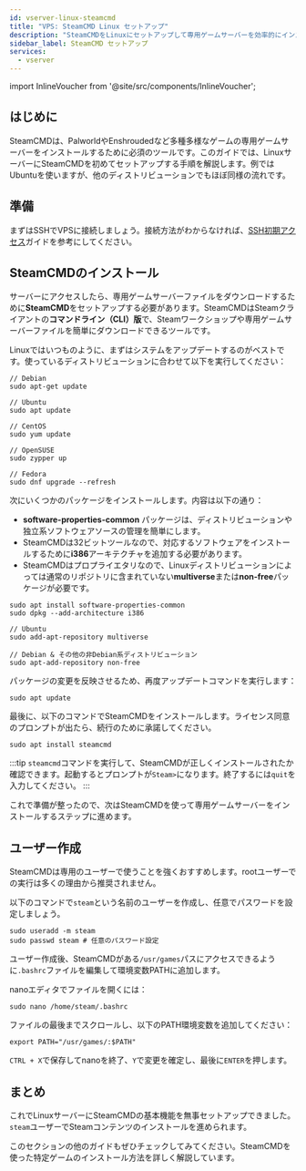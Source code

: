 ```yaml
---
id: vserver-linux-steamcmd
title: "VPS: SteamCMD Linux セットアップ"
description: "SteamCMDをLinuxにセットアップして専用ゲームサーバーを効率的にインストールし、サーバー管理を最適化する方法をチェック → 今すぐ詳しく見る"
sidebar_label: SteamCMD セットアップ
services:
  - vserver
---
```


import InlineVoucher from '@site/src/components/InlineVoucher';

## はじめに
SteamCMDは、PalworldやEnshroudedなど多種多様なゲームの専用ゲームサーバーをインストールするために必須のツールです。このガイドでは、LinuxサーバーにSteamCMDを初めてセットアップする手順を解説します。例ではUbuntuを使いますが、他のディストリビューションでもほぼ同様の流れです。

<InlineVoucher />

## 準備

まずはSSHでVPSに接続しましょう。接続方法がわからなければ、[SSH初期アクセス](vserver-linux-ssh.md)ガイドを参考にしてください。

## SteamCMDのインストール

サーバーにアクセスしたら、専用ゲームサーバーファイルをダウンロードするために**SteamCMD**をセットアップする必要があります。SteamCMDはSteamクライアントの**コマンドライン（CLI）版**で、Steamワークショップや専用ゲームサーバーファイルを簡単にダウンロードできるツールです。

Linuxではいつものように、まずはシステムをアップデートするのがベストです。使っているディストリビューションに合わせて以下を実行してください：
```
// Debian
sudo apt-get update

// Ubuntu
sudo apt update

// CentOS
sudo yum update

// OpenSUSE
sudo zypper up

// Fedora
sudo dnf upgrade --refresh
```

次にいくつかのパッケージをインストールします。内容は以下の通り：

- **software-properties-common** パッケージは、ディストリビューションや独立系ソフトウェアソースの管理を簡単にします。
- SteamCMDは32ビットツールなので、対応するソフトウェアをインストールするために**i386**アーキテクチャを追加する必要があります。
- SteamCMDはプロプライエタリなので、Linuxディストリビューションによっては通常のリポジトリに含まれていない**multiverse**または**non-free**パッケージが必要です。

```
sudo apt install software-properties-common
sudo dpkg --add-architecture i386

// Ubuntu
sudo add-apt-repository multiverse

// Debian & その他の非Debian系ディストリビューション
sudo apt-add-repository non-free
```

パッケージの変更を反映させるため、再度アップデートコマンドを実行します：
```
sudo apt update
```

最後に、以下のコマンドでSteamCMDをインストールします。ライセンス同意のプロンプトが出たら、続行のために承諾してください。
```
sudo apt install steamcmd
```

:::tip
`steamcmd`コマンドを実行して、SteamCMDが正しくインストールされたか確認できます。起動するとプロンプトが`Steam>`になります。終了するには`quit`を入力してください。
:::

これで準備が整ったので、次はSteamCMDを使って専用ゲームサーバーをインストールするステップに進めます。

## ユーザー作成

SteamCMDは専用のユーザーで使うことを強くおすすめします。rootユーザーでの実行は多くの理由から推奨されません。

以下のコマンドで`steam`という名前のユーザーを作成し、任意でパスワードを設定しましょう。

```
sudo useradd -m steam
sudo passwd steam # 任意のパスワード設定
```

ユーザー作成後、SteamCMDがある`/usr/games`パスにアクセスできるように`.bashrc`ファイルを編集して環境変数PATHに追加します。

nanoエディタでファイルを開くには：
```
sudo nano /home/steam/.bashrc
```

ファイルの最後までスクロールし、以下のPATH環境変数を追加してください：
```
export PATH="/usr/games/:$PATH"
```

`CTRL + X`で保存してnanoを終了、`Y`で変更を確定し、最後に`ENTER`を押します。

## まとめ

これでLinuxサーバーにSteamCMDの基本機能を無事セットアップできました。`steam`ユーザーでSteamコンテンツのインストールを進められます。

このセクションの他のガイドもぜひチェックしてみてください。SteamCMDを使った特定ゲームのインストール方法を詳しく解説しています。

<InlineVoucher />